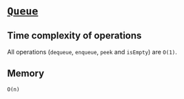 # [`Queue`](./queue.js)

## Time complexity of operations

All operations (`dequeue`, `enqueue`, `peek` and `isEmpty`) are `O(1)`.

## Memory

`O(n)`
